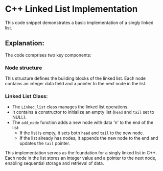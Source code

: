 # C++ Linked List Implementation
This code snippet demonstrates a basic implementation of a singly linked list.

## Explanation:
The code comprises two key components:

### Node structure
This structure defines the building blocks of the linked list. Each node contains an integer data field and a pointer to the next node in the list.

### Linked List Class:

- The `Linked_list` class manages the linked list operations.
- It contains a constructor to initialize an empty list (`head` and `tail` set to NULL).
- The `add_node` function adds a new node with data 'n' to the end of the list:
  - If the list is empty, it sets both `head` and `tail` to the new node.
  - If the list already has nodes, it appends the new node to the end and updates the `tail` pointer.

This implementation serves as the foundation for a singly linked list in C++. Each node in the list stores an integer value and a pointer to the next node, enabling sequential storage and retrieval of data.
